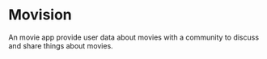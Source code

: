 # Movision
An movie app provide user data about movies with a community to discuss and share things about movies.
